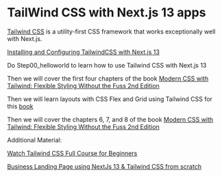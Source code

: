 # TailWind CSS with Next.js 13 apps

[Tailwind CSS](https://tailwindcss.com/) is a utility-first CSS framework that works exceptionally well with Next.js.

[Installing and Configuring TailwindCSS with Next.js 13](https://beta.nextjs.org/docs/styling/tailwind-css)

Do Step00_helloworld to learn how to use Tailwind CSS with Next.js 13

Then we will cover the first four chapters of the book [Modern CSS with Tailwind: Flexible Styling Without the Fuss 2nd Edition](https://pragprog.com/titles/tailwind2/modern-css-with-tailwind-second-edition/)


Then we will learn layouts with CSS Flex and Grid using Tailwind CSS for this [book](https://shrutibalasa.gumroad.com/l/css-flex-and-grid)

Then we will cover the chapters 6, 7, and 8 of the book [Modern CSS with Tailwind: Flexible Styling Without the Fuss 2nd Edition](https://pragprog.com/titles/tailwind2/modern-css-with-tailwind-second-edition/)



Additional Material:

[Watch Tailwind CSS Full Course for Beginners](https://www.youtube.com/watch?v=lCxcTsOHrjo)


[Business Landing Page using NextJs 13 & Tailwind CSS from scratch](https://www.youtube.com/watch?v=6mQ3M1CUGnk)




